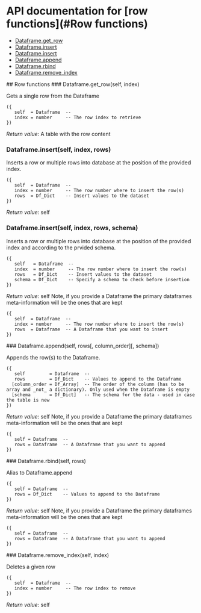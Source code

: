 # API documentation for [row functions](#__Row functions__)
- [Dataframe.get_row](#Dataframe.get_row)
- [Dataframe.insert](#Dataframe.insert)
- [Dataframe.insert](#Dataframe.insert)
- [Dataframe.append](#Dataframe.append)
- [Dataframe.rbind](#Dataframe.rbind)
- [Dataframe.remove_index](#Dataframe.remove_index)

<a name="__Row functions__">
## Row functions

<a name="Dataframe.get_row">
### Dataframe.get_row(self, index)

Gets a single row from the Dataframe

```
({
   self  = Dataframe  -- 
   index = number     -- The row index to retrieve
})
```

_Return value_: A table with the row content
<a name="Dataframe.insert">
### Dataframe.insert(self, index, rows)

Inserts a row or multiple rows into database at the position of the provided index.

```
({
   self  = Dataframe  -- 
   index = number     -- The row number where to insert the row(s)
   rows  = Df_Dict    -- Insert values to the dataset
})
```

_Return value_: self
<a name="Dataframe.insert">
### Dataframe.insert(self, index, rows, schema)

Inserts a row or multiple rows into database at the position of the provided index and 
according to the prvided schema.

```
({
   self   = Dataframe  -- 
   index  = number     -- The row number where to insert the row(s)
   rows   = Df_Dict    -- Insert values to the dataset
   schema = Df_Dict    -- Specify a schema to check before insertion
})
```

_Return value_: self
Note, if you provide a Dataframe the primary dataframes meta-information will
be the ones that are kept

```
({
   self  = Dataframe  -- 
   index = number     -- The row number where to insert the row(s)
   rows  = Dataframe  -- A Dataframe that you want to insert
})
```

<a name="Dataframe.append">
### Dataframe.append(self, rows[, column_order][, schema])

Appends the row(s) to the Dataframe.

```
({
   self         = Dataframe  -- 
   rows         = Df_Dict    -- Values to append to the Dataframe
  [column_order = Df_Array]  -- The order of the column (has to be array and _not_ a dictionary). Only used when the Dataframe is empty
  [schema       = Df_Dict]   -- The schema for the data - used in case the table is new
})
```

_Return value_: self
Note, if you provide a Dataframe the primary dataframes meta-information will
be the ones that are kept

```
({
   self = Dataframe  -- 
   rows = Dataframe  -- A Dataframe that you want to append
})
```

<a name="Dataframe.rbind">
### Dataframe.rbind(self, rows)

Alias to Dataframe.append

```
({
   self = Dataframe  -- 
   rows = Df_Dict    -- Values to append to the Dataframe
})
```

_Return value_: self
Note, if you provide a Dataframe the primary dataframes meta-information will
be the ones that are kept

```
({
   self = Dataframe  -- 
   rows = Dataframe  -- A Dataframe that you want to append
})
```

<a name="Dataframe.remove_index">
### Dataframe.remove_index(self, index)

Deletes a given row

```
({
   self  = Dataframe  -- 
   index = number     -- The row index to remove
})
```

_Return value_: self